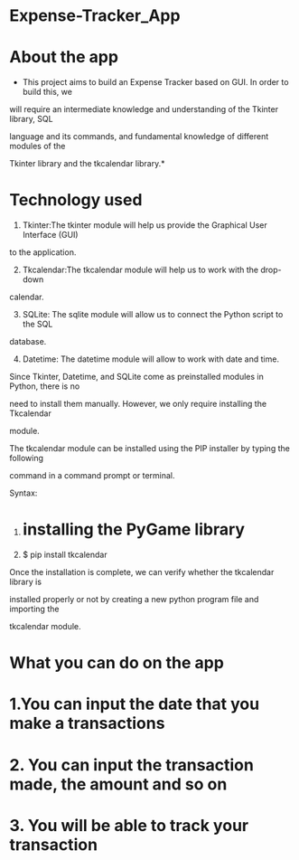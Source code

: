 # Expense-Tracker_App

# About the app
* This project aims to build an Expense Tracker based on GUI. In order to build this, we

will require an intermediate knowledge and understanding of the Tkinter library, SQL

language and its commands, and fundamental knowledge of different modules of the

Tkinter library and the tkcalendar library.*

# Technology used
1. Tkinter:The tkinter module will help us provide the Graphical User Interface (GUI)

to the application.

2. Tkcalendar:The tkcalendar module will help us to work with the drop-down

calendar.

3. SQLite: The sqlite module will allow us to connect the Python script to the SQL

database.

4. Datetime: The datetime module will allow to work with date and time.

Since Tkinter, Datetime, and SQLite come as preinstalled modules in Python, there is no

need to install them manually. However, we only require installing the Tkcalendar

module.

The tkcalendar module can be installed using the PIP installer by typing the following

command in a command prompt or terminal.

Syntax:

1. # installing the PyGame library

2. $ pip install tkcalendar

Once the installation is complete, we can verify whether the tkcalendar library is

installed properly or not by creating a new python program file and importing the

tkcalendar module.

# What you can do on the app
# 1.You can input the date that you make a transactions
# 2. You can input the transaction made, the amount and so on
# 3. You will be able to track your transaction

